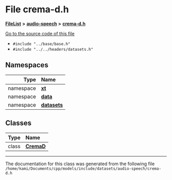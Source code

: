 

# File crema-d.h



[**FileList**](files.md) **>** [**audio-speech**](dir_3f959236e5b642d039994a38a6e55324.md) **>** [**crema-d.h**](crema-d_8h.md)

[Go to the source code of this file](crema-d_8h_source.md)



* `#include "../base/base.h"`
* `#include "../../headers/datasets.h"`













## Namespaces

| Type | Name |
| ---: | :--- |
| namespace | [**xt**](namespacext.md) <br> |
| namespace | [**data**](namespacext_1_1data.md) <br> |
| namespace | [**datasets**](namespacext_1_1data_1_1datasets.md) <br> |


## Classes

| Type | Name |
| ---: | :--- |
| class | [**CremaD**](classxt_1_1data_1_1datasets_1_1CremaD.md) <br> |



















































------------------------------
The documentation for this class was generated from the following file `/home/kami/Documents/cpp/models/include/datasets/audio-speech/crema-d.h`

